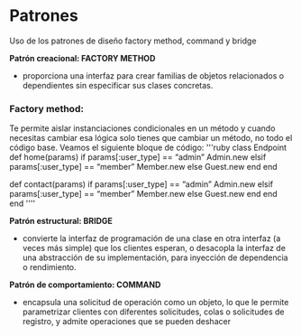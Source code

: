 # Patrones
Uso de los patrones de diseño factory method, command y bridge

**Patrón creacional: FACTORY METHOD**
- proporciona una interfaz para crear familias de objetos relacionados o dependientes sin especificar sus clases concretas.
### Factory method: 
Te permite aislar instanciaciones condicionales  en un método y cuando necesitas cambiar esa lógica solo tienes que cambiar un método, no todo el código base.
Veamos el siguiente bloque de código:
'''ruby
class Endpoint
def home(params)
if params[:user_type] == “admin”
Admin.new
elsif params[:user_type] == “member”
Member.new
else
Guest.new
end
end

def contact(params)
if params[:user_type] == “admin”
Admin.new
elsif params[:user_type] == “member”
Member.new
else
Guest.new
end
end
end
''''

**Patrón estructural: BRIDGE**
- convierte la interfaz de programación de una clase en otra interfaz (a veces más simple) que los clientes esperan, o desacopla la interfaz de una abstracción de su implementación, para inyección de dependencia o rendimiento.


**Patrón de comportamiento: COMMAND**
- encapsula una solicitud de operación como un objeto, lo que le permite parametrizar clientes con diferentes solicitudes, colas o solicitudes de registro, y admite operaciones que se pueden deshacer
